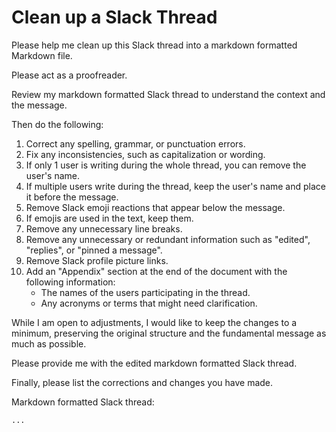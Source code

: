 # Clean up a Slack Thread

Please help me clean up this Slack thread into a markdown formatted Markdown file.

Please act as a proofreader.

Review my markdown formatted Slack thread to understand the context and the message.

Then do the following:
1. Correct any spelling, grammar, or punctuation errors.
1. Fix any inconsistencies, such as capitalization or wording.
1. If only 1 user is writing during the whole thread, you can remove the user's name.
1. If multiple users write during the thread, keep the user's name and place it before the message.
1. Remove Slack emoji reactions that appear below the message.
1. If emojis are used in the text, keep them.
1. Remove any unnecessary line breaks.
1. Remove any unnecessary or redundant information such as "edited", "replies", or "pinned a message".
1. Remove Slack profile picture links.
1. Add an "Appendix" section at the end of the document with the following information:
   - The names of the users participating in the thread.
   - Any acronyms or terms that might need clarification.

While I am open to adjustments, I would like to keep the changes to a minimum, preserving the original structure and the fundamental message as much as possible.

Please provide me with the edited markdown formatted Slack thread.

Finally, please list the corrections and changes you have made.

Markdown formatted Slack thread:

```md
...
```
